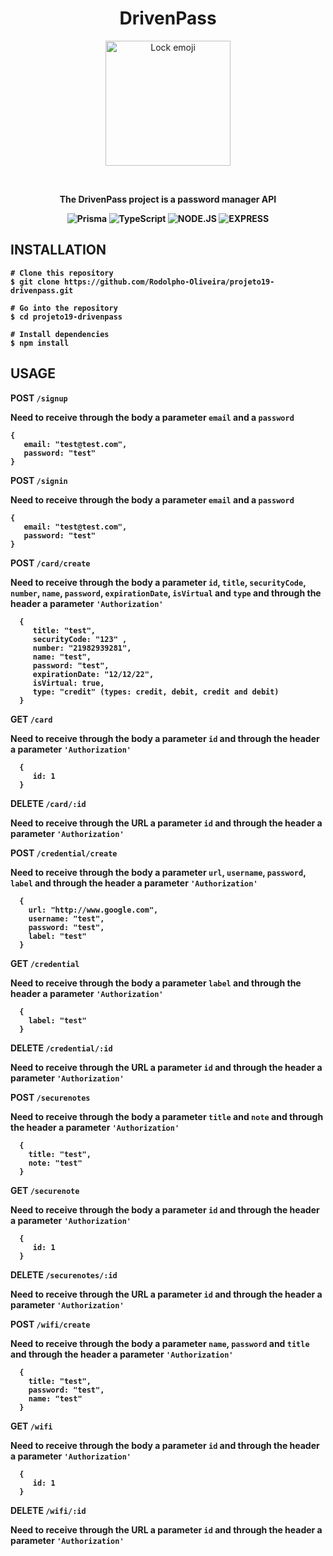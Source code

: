 <div align="center">
<h1>DrivenPass</h1>
<p>
<img src="https://images.emojiterra.com/google/android-10/512px/1f512.png" alt="Lock emoji" width=200px/>
</p>
<br>
<p > <b>The DrivenPass project is a password manager API<b> </p>
 
![Prisma](https://img.shields.io/badge/Prisma-3982CE?style=for-the-badge&logo=Prisma&logoColor=white) ![TypeScript](https://img.shields.io/badge/typescript-%23007ACC.svg?style=for-the-badge&logo=typescript&logoColor=white) ![NODE.JS](https://camo.githubusercontent.com/2e5a624f533563052290ad30aed4ecc1092945a458c80cd753d108807e0293b5/68747470733a2f2f696d672e736869656c64732e696f2f62616467652f6e6f6465206a732532302d2532333230323332612e7376673f267374796c653d666f722d7468652d626164676526636f6c6f723d333339393333266c6f676f3d6e6f64652e6a73266c6f676f436f6c6f723d666666666666)    ![EXPRESS](https://camo.githubusercontent.com/56960eb8a4e655c887ee533f3d6b29ad57255c69a3e07b0455f29af3ad4947fd/68747470733a2f2f696d672e736869656c64732e696f2f62616467652f457870726573732532302d2532333230323332612e7376673f267374796c653d666f722d7468652d626164676526636f6c6f723d303030303030266c6f676f3d45787072657373266c6f676f436f6c6f723d666666666666)
 

 </div>
 
 ## INSTALLATION
 
 ```
# Clone this repository
$ git clone https://github.com/Rodolpho-Oliveira/projeto19-drivenpass.git

# Go into the repository
$ cd projeto19-drivenpass

# Install dependencies
$ npm install

 ```
 
 ## USAGE
 
 POST ```/signup```<br>
 
 Need to receive through the body a parameter ```email``` and a ```password```<br>
 
 ```
 {
    email: "test@test.com",
    password: "test"
 }
 ```
 
 POST ```/signin```<br>
 
 Need to receive through the body a parameter ```email``` and a ```password``` <br>
 
 ```
 {
    email: "test@test.com",
    password: "test"
 }
 ```
 
 POST ```/card/create```<br>
 
 Need to receive through the body a parameter ```id```, ```title```, ```securityCode```, ```number```, ```name```, ```password```, ```expirationDate```, ```isVirtual``` and ```type```
 and through the header a parameter ```'Authorization'```
 
 ```
   {
      title: "test",
      securityCode: "123" ,
      number: "21982939281",
      name: "test",
      password: "test",
      expirationDate: "12/12/22",
      isVirtual: true,
      type: "credit" (types: credit, debit, credit and debit)
   }
 ```
 
 GET ```/card```<br>
 
 Need to receive through the body a parameter ```id``` and through the header a parameter ```'Authorization'```
 ```
   {
      id: 1
   }
 ```
 
 DELETE ```/card/:id```<br>
 
 Need to receive through the URL a parameter ```id``` and through the header a parameter ```'Authorization'```
 
 
 POST ```/credential/create```<br>
 
 Need to receive through the body a parameter ```url```, ```username```, ```password```, ```label``` and through the header a parameter ```'Authorization'```
 ```
   {
     url: "http://www.google.com",
     username: "test",
     password: "test",
     label: "test"
   }
 ```
 
 GET ```/credential```<br>
 
 Need to receive through the body a parameter ```label``` and through the header a parameter ```'Authorization'```
 ```
   {
     label: "test"
   }
 ```
 
 DELETE ```/credential/:id```<br>
 
 Need to receive through the URL a parameter ```id``` and through the header a parameter ```'Authorization'```
 
 POST ```/securenotes```<br>
 
 Need to receive through the body a parameter ```title``` and ```note``` and through the header a parameter ```'Authorization'```
 ```
   {
     title: "test",
     note: "test"
   }
 ```
 
 GET ```/securenote```<br>
 
 Need to receive through the body a parameter ```id``` and through the header a parameter ```'Authorization'```
 ```
   {
      id: 1
   }
 ```
 
  
 DELETE ```/securenotes/:id```<br>
 
 Need to receive through the URL a parameter ```id``` and through the header a parameter ```'Authorization'```
 
 
  POST ```/wifi/create```<br>
 
 Need to receive through the body a parameter ```name```, ```password``` and ```title``` and through the header a parameter ```'Authorization'```
 ```
   {
     title: "test",
     password: "test",
     name: "test"
   }
 ```
 
  GET ```/wifi```<br>
 
 Need to receive through the body a parameter ```id``` and through the header a parameter ```'Authorization'```
 ```
   {
      id: 1
   }
 ```
 
 DELETE ```/wifi/:id```<br>
 
 Need to receive through the URL a parameter ```id``` and through the header a parameter ```'Authorization'```
